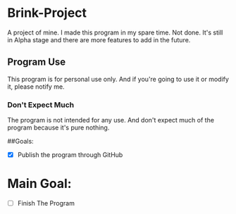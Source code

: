 # Brink-Project
A project of mine. I made this program in my spare time. Not done. It's still in Alpha stage and there are more features to add in the future.

## Program Use

This program is for personal use only. And if you're going to use it or modify it, please notify me.

### Don't Expect Much

The program is not intended for any use. And don't expect much of the program because it's pure nothing.

##Goals:

- [x] Publish the program through GitHub


# Main Goal:
- [ ] Finish The Program





